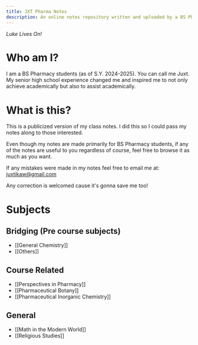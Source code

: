 ```yaml
---
title: JXT Pharma Notes
description: An online notes repository written and uploaded by a BS Pharmacy student for BS Pharmacy students. Luke Lives On!
---
```

*Luke Lives On!*
# Who am I?
I am a BS Pharmacy students (as of S.Y. 2024-2025). You can call me Juxt. My senior high school experience changed me and inspired me to not only achieve academically but also to assist academically.

# What is this?
This is a publicized version of my class notes. I did this so I could pass my notes along to those interested. 

Even though my notes are made primarily for BS Pharmacy students, if any of the notes are useful to you regardless of course, feel free to browse it as much as you want.

If any mistakes were made in my notes feel free to email me at: juxtikaw@gmail.com

Any correction is welcomed cause it's gonna save me too!

# Subjects
## Bridging (Pre course subjects)
- [[General Chemistry]]
- [[Others]]

## Course Related 
- [[Perspectives in Pharmacy]]
- [[Pharmaceutical Botany]]
- [[Pharmaceutical Inorganic Chemistry]]
## General 
- [[Math in the Modern World]]
- [[Religious Studies]]